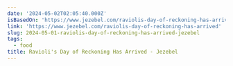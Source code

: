 ```yaml
---
date: '2024-05-02T02:05:40.000Z'
isBasedOn: 'https://www.jezebel.com/raviolis-day-of-reckoning-has-arrived'
link: 'https://www.jezebel.com/raviolis-day-of-reckoning-has-arrived'
slug: 2024-05-01-raviolis-day-of-reckoning-has-arrived-jezebel
tags:
  - food
title: Ravioli's Day of Reckoning Has Arrived - Jezebel
---
```


